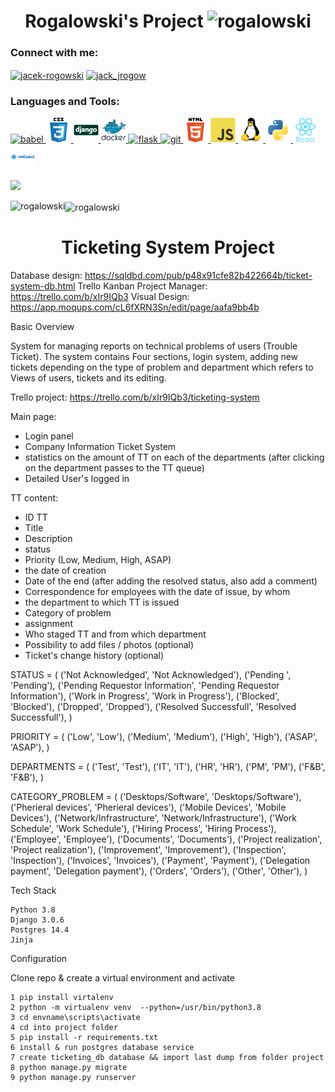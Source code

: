 <h1 align="center">Rogalowski's Project <img src="https://komarev.com/ghpvc/?username=rogalowski&label=Profile%20views&color=0e75b6&style=flat" alt="rogalowski" /></h1>

<h3 align="left">Connect with me:</h3>
<p align="left">
<a href="https://linkedin.com/in/jacek-rogowski" target="blank"><img align="center" src="https://raw.githubusercontent.com/rahuldkjain/github-profile-readme-generator/master/src/images/icons/Social/linked-in-alt.svg" alt="jacek-rogowski" height="30" width="40" /></a>
<a href="https://instagram.com/jack_jrogow" target="blank"><img align="center" src="https://raw.githubusercontent.com/rahuldkjain/github-profile-readme-generator/master/src/images/icons/Social/instagram.svg" alt="jack_jrogow" height="30" width="40" /></a>
</p>

<h3 align="left">Languages and Tools:</h3>
<p align="left"> <a href="https://babeljs.io/" target="_blank" rel="noreferrer"> <img src="https://www.vectorlogo.zone/logos/babeljs/babeljs-icon.svg" alt="babel" width="40" height="40"/> </a> <a href="https://www.w3schools.com/css/" target="_blank" rel="noreferrer"> <img src="https://raw.githubusercontent.com/devicons/devicon/master/icons/css3/css3-original-wordmark.svg" alt="css3" width="40" height="40"/> </a> <a href="https://www.djangoproject.com/" target="_blank" rel="noreferrer"> <img src="https://raw.githubusercontent.com/devicons/devicon/master/icons/django/django-original.svg" alt="django" width="40" height="40"/> </a> <a href="https://www.docker.com/" target="_blank" rel="noreferrer"> <img src="https://raw.githubusercontent.com/devicons/devicon/master/icons/docker/docker-original-wordmark.svg" alt="docker" width="40" height="40"/> </a> <a href="https://flask.palletsprojects.com/" target="_blank" rel="noreferrer"> <img src="https://www.vectorlogo.zone/logos/pocoo_flask/pocoo_flask-icon.svg" alt="flask" width="40" height="40"/> </a> <a href="https://git-scm.com/" target="_blank" rel="noreferrer"> <img src="https://www.vectorlogo.zone/logos/git-scm/git-scm-icon.svg" alt="git" width="40" height="40"/> </a> <a href="https://www.w3.org/html/" target="_blank" rel="noreferrer"> <img src="https://raw.githubusercontent.com/devicons/devicon/master/icons/html5/html5-original-wordmark.svg" alt="html5" width="40" height="40"/> </a> <a href="https://developer.mozilla.org/en-US/docs/Web/JavaScript" target="_blank" rel="noreferrer"> <img src="https://raw.githubusercontent.com/devicons/devicon/master/icons/javascript/javascript-original.svg" alt="javascript" width="40" height="40"/> </a> <a href="https://www.linux.org/" target="_blank" rel="noreferrer"> <img src="https://raw.githubusercontent.com/devicons/devicon/master/icons/linux/linux-original.svg" alt="linux" width="40" height="40"/> </a> <a href="https://www.python.org" target="_blank" rel="noreferrer"> <img src="https://raw.githubusercontent.com/devicons/devicon/master/icons/python/python-original.svg" alt="python" width="40" height="40"/> </a> <a href="https://reactjs.org/" target="_blank" rel="noreferrer"> <img src="https://raw.githubusercontent.com/devicons/devicon/master/icons/react/react-original-wordmark.svg" alt="react" width="40" height="40"/> </a> <a href="https://webpack.js.org" target="_blank" rel="noreferrer"> <img src="https://raw.githubusercontent.com/devicons/devicon/d00d0969292a6569d45b06d3f350f463a0107b0d/icons/webpack/webpack-original-wordmark.svg" alt="webpack" width="40" height="40"/> </a> </p>

![](http://github-profile-summary-cards.vercel.app/api/cards/profile-details?username=rogalowski&theme=solarized)

<p>  <img align="center" src="https://github-readme-stats.vercel.app/api?username=rogalowski&show_icons=true&locale=en" alt="rogalowski" /> &nbsp; <img align="left" src="https://github-readme-stats.vercel.app/api/top-langs?username=rogalowski&show_icons=true&locale=en&layout=compact" alt="rogalowski" /> </p>

<h1 align="center">Ticketing System Project</h1>

Database design: https://sqldbd.com/pub/p48x91cfe82b422664b/ticket-system-db.html
Trello Kanban Project Manager: https://trello.com/b/xIr9IQb3
Visual Design: https://app.moqups.com/cL6fXRN3Sn/edit/page/aafa9bb4b

Basic Overview

System for managing reports on technical problems of users (Trouble Ticket). The system contains
Four sections, login system, adding new tickets depending on the type of problem and department which refers to
Views of users, tickets and its editing.

Trello project:
https://trello.com/b/xIr9IQb3/ticketing-system

Main page:

-   Login panel
-   Company Information Ticket System
-   statistics on the amount of TT on each of the departments (after clicking on the department passes to the TT queue)
-   Detailed User's logged in

TT content:

-   ID TT
-   Title
-   Description
-   status
-   Priority (Low, Medium, High, ASAP)
-   the date of creation
-   Date of the end (after adding the resolved status, also add a comment)
-   Correspondence for employees with the date of issue, by whom
-   the department to which TT is issued
-   Category of problem
-   assignment
-   Who staged TT and from which department
-   Possibility to add files / photos (optional)
-   Ticket's change history (optional)

STATUS = (
('Not Acknowledged', 'Not Acknowledged'),
('Pending ', 'Pending'),
('Pending Requestor Information', 'Pending Requestor Information'),
('Work in Progress', 'Work in Progress'),
('Blocked', 'Blocked'),
('Dropped', 'Dropped'),
('Resolved Successfull', 'Resolved Successfull'),
)

PRIORITY = (
('Low', 'Low'),
('Medium', 'Medium'),
('High', 'High'),
('ASAP', 'ASAP'),
)

DEPARTMENTS = (
('Test', 'Test'),
('IT', 'IT'),
('HR', 'HR'),
('PM', 'PM'),
('F&B', 'F&B'),
)

CATEGORY_PROBLEM = (
('Desktops/Software', 'Desktops/Software'),
('Pherieral devices', 'Pherieral devices'),
('Mobile Devices', 'Mobile Devices'),
('Network/Infrastructure', 'Network/Infrastructure'),
('Work Schedule', 'Work Schedule'),
('Hiring Process', 'Hiring Process'),
('Employee', 'Employee'),
('Documents', 'Documents'),
('Project realization', 'Project realization'),
('Improvement', 'Improvement'),
('Inspection', 'Inspection'),
('Invoices', 'Invoices'),
('Payment', 'Payment'),
('Delegation payment', 'Delegation payment'),
('Orders', 'Orders'),
('Other', 'Other'),
)

Tech Stack

    Python 3.8
    Django 3.0.6
    Postgres 14.4
    Jinja

Configuration

Clone repo & create a virtual environment and activate

    1 pip install virtalenv
    2 python -m virtualenv venv  --python=/usr/bin/python3.8
    3 cd envname\scripts\activate
    4 cd into project folder
    5 pip install -r requirements.txt
    6 install & run postgres database service
    7 create ticketing_db database && import last dump from folder project
    8 python manage.py migrate
    9 python manage.py runserver
